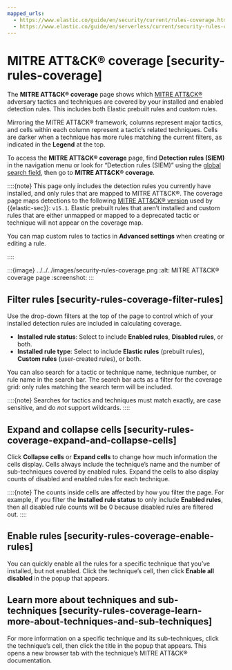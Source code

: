 ```yaml
---
mapped_urls:
  - https://www.elastic.co/guide/en/security/current/rules-coverage.html
  - https://www.elastic.co/guide/en/serverless/current/security-rules-coverage.html
---
```


# MITRE ATT&CK® coverage [security-rules-coverage]

The **MITRE ATT&CK® coverage** page shows which [MITRE ATT&CK®](https://attack.mitre.org) adversary tactics and techniques are covered by your installed and enabled detection rules. This includes both Elastic prebuilt rules and custom rules.

Mirroring the MITRE ATT&CK® framework, columns represent major tactics, and cells within each column represent a tactic’s related techniques. Cells are darker when a technique has more rules matching the current filters, as indicated in the **Legend** at the top.

To access the **MITRE ATT&CK® coverage** page, find **Detection rules (SIEM)** in the navigation menu or look for “Detection rules (SIEM)” using the [global search field](/explore-analyze/find-and-organize/find-apps-and-objects.md), then go to **MITRE ATT&CK® coverage**.

::::{note}
This page only includes the detection rules you currently have installed, and only rules that are mapped to MITRE ATT&CK®. The coverage page maps detections to the following [MITRE ATT&CK® version](https://attack.mitre.org/resources/updates/updates-april-2024) used by {{elastic-sec}}: `v15.1`. Elastic prebuilt rules that aren’t installed and custom rules that are either unmapped or mapped to a deprecated tactic or technique will not appear on the coverage map.

You can map custom rules to tactics in **Advanced settings** when creating or editing a rule.

::::


:::{image} ../../../images/security-rules-coverage.png
:alt: MITRE ATT&CK® coverage page
:screenshot:
:::


## Filter rules [security-rules-coverage-filter-rules]

Use the drop-down filters at the top of the page to control which of your installed detection rules are included in calculating coverage.

* **Installed rule status**: Select to include **Enabled rules**, **Disabled rules**, or both.
* **Installed rule type**: Select to include **Elastic rules** (prebuilt rules), **Custom rules** (user-created rules), or both.

You can also search for a tactic or technique name, technique number, or rule name in the search bar. The search bar acts as a filter for the coverage grid: only rules matching the search term will be included.

::::{note}
Searches for tactics and techniques must match exactly, are case sensitive, and do *not* support wildcards.
::::



## Expand and collapse cells [security-rules-coverage-expand-and-collapse-cells]

Click **Collapse cells** or **Expand cells** to change how much information the cells display. Cells always include the technique’s name and the number of sub-techniques covered by enabled rules. Expand the cells to also display counts of disabled and enabled rules for each technique.

::::{note}
The counts inside cells are affected by how you filter the page. For example, if you filter the **Installed rule status** to only include **Enabled rules**, then all disabled rule counts will be 0 because disabled rules are filtered out.
::::



## Enable rules [security-rules-coverage-enable-rules]

You can quickly enable all the rules for a specific technique that you’ve installed, but not enabled. Click the technique’s cell, then click **Enable all disabled** in the popup that appears.


## Learn more about techniques and sub-techniques [security-rules-coverage-learn-more-about-techniques-and-sub-techniques]

For more information on a specific technique and its sub-techniques, click the technique’s cell, then click the title in the popup that appears. This opens a new browser tab with the technique’s MITRE ATT&CK® documentation.
